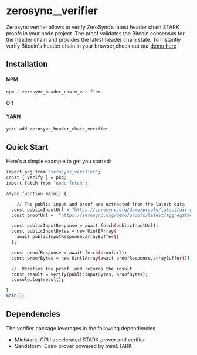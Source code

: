 # zerosync__verifier
Zerosync verifier allows to verify ZeroSync‘s latest header chain STARK proofs in your node project. The proof validates the Bitcoin consensus for the header chain and provides the latest header chain state.
To Instantly verify Bitcoin's header chain in your browser,check out our [demo here](https://https://zerosync.org/demo/) 

## Installation
#### NPM
```sh
npm i zerosync_header_chain_verifier
```
OR 
#### YARN
```sh
yarn add zerosync_header_chain_verifier
```

## Quick Start
Here's a simple example to get you started:


```sh
import pkg from "zerosync_verifier";
const { verify } = pkg;
import fetch from "node-fetch";

async function main() {

    // The public input and proof are extracted from the latest data
  const publicInputUrl = "https://zerosync.org/demo/proofs/latest/air-public-input.json";
  const proofUrl =  "https://zerosync.org/demo/proofs/latest/aggregated_proof.bin";

  const publicInputResponse = await fetch(publicInputUrl);
  const publicInputBytes = new Uint8Array(
    await publicInputResponse.arrayBuffer()
  );

  const proofResponse = await fetch(proofUrl);
  const proofBytes = new Uint8Array(await proofResponse.arrayBuffer());

  //  Verifies the proof  and returns the result
  const result = verify(publicInputBytes, proofBytes);
  console.log(result);

}
main();
```

## Dependencies
The verifier package leverages in the following dependencies
- Ministark: GPU accelerated STARK prover and verifier
- Sandstorm: Cairo prover powered by miniSTARK

